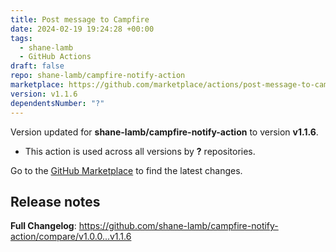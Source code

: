 ```yaml
---
title: Post message to Campfire
date: 2024-02-19 19:24:28 +00:00
tags:
  - shane-lamb
  - GitHub Actions
draft: false
repo: shane-lamb/campfire-notify-action
marketplace: https://github.com/marketplace/actions/post-message-to-campfire
version: v1.1.6
dependentsNumber: "?"
---
```



Version updated for **shane-lamb/campfire-notify-action** to version **v1.1.6**.
- This action is used across all versions by **?** repositories.

Go to the [GitHub Marketplace](https://github.com/marketplace/actions/post-message-to-campfire) to find the latest changes.

## Release notes

**Full Changelog**: https://github.com/shane-lamb/campfire-notify-action/compare/v1.0.0...v1.1.6

